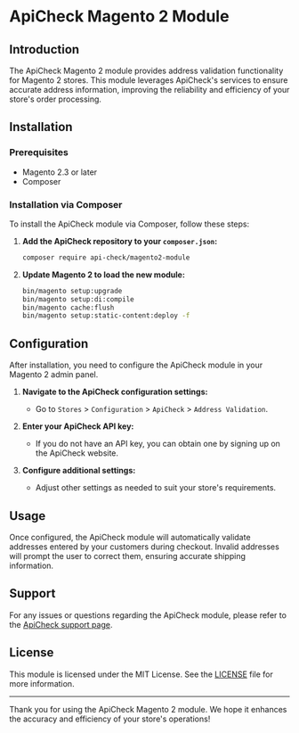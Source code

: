 
# ApiCheck Magento 2 Module

## Introduction
The ApiCheck Magento 2 module provides address validation functionality for Magento 2 stores. This module leverages ApiCheck's services to ensure accurate address information, improving the reliability and efficiency of your store's order processing.

## Installation

### Prerequisites
- Magento 2.3 or later
- Composer

### Installation via Composer
To install the ApiCheck module via Composer, follow these steps:

1. **Add the ApiCheck repository to your `composer.json`:**
   ```bash
   composer require api-check/magento2-module
   ```

2. **Update Magento 2 to load the new module:**
   ```bash
   bin/magento setup:upgrade
   bin/magento setup:di:compile
   bin/magento cache:flush
   bin/magento setup:static-content:deploy -f
   ```

## Configuration
After installation, you need to configure the ApiCheck module in your Magento 2 admin panel.

1. **Navigate to the ApiCheck configuration settings:**
   - Go to `Stores` > `Configuration` > `ApiCheck` > `Address Validation`.

2. **Enter your ApiCheck API key:**
   - If you do not have an API key, you can obtain one by signing up on the ApiCheck website.

3. **Configure additional settings:**
   - Adjust other settings as needed to suit your store's requirements.

## Usage
Once configured, the ApiCheck module will automatically validate addresses entered by your customers during checkout. Invalid addresses will prompt the user to correct them, ensuring accurate shipping information.

## Support
For any issues or questions regarding the ApiCheck module, please refer to the [ApiCheck support page](https://apicheck.nl/contact).

## License
This module is licensed under the MIT License. See the [LICENSE](LICENSE) file for more information.

---

Thank you for using the ApiCheck Magento 2 module. We hope it enhances the accuracy and efficiency of your store's operations!
